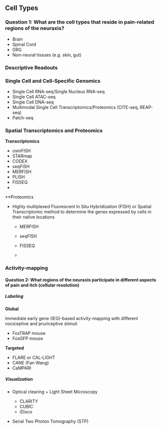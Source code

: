 

## Cell Types

### Question 1: What are the cell types that reside in pain-related regions of the neuraxis?

- Brain
- Spinal Cord
- DRG
- Non-neural tissues (e.g. skin, gut)



### Descriptive Readouts


### Single Cell and Cell-Specific Genomics

- Single Cell RNA-seq/Single Nucleus RNA-seq
- Single Cell ATAC-seq
- Single Cell DNA-seq
- Multimodal Single Cell Transcriptomics/Proteomics (CITE-seq, REAP-seq)
- Patch-seq  


### Spatial Transcriptomics and Proteomics

**Transcriptomics**

- osmFISH
- STARmap
- CODEX
- seqFISH
- MERFISH
- PLISH
- FISSEQ
- 
**Proteomics








- Highly multiplexed Fluorescent In Situ Hybridization (FISH) or Spatial Transcriptomic method to determine the genes expressed by cells in their native locations
    - MERFISH
 	- seqFISH
 	
 	- FISSEQ
 	- 
 


### Activity-mapping

#### Question 2: What regions of the neuraxis participate in different aspects of pain and itch (cellular resolution)

##### Labeling

**Global** 

Immediate early gene (IEG)-based activity-mapping with different nociceptive and pruriceptive stimuli    

- FosTRAP mouse
- FosGFP mouse

**Targeted**  

- FLARE or CAL-LIGHT
- CANE (Fan Wang)
- CaMPARI

##### Visualization

- Optical clearing + Light Sheet Microscopy
    - CLARITY 
    - CUBIC
    - iDisco

- Serial Two Photon Tomography (STP)





 




